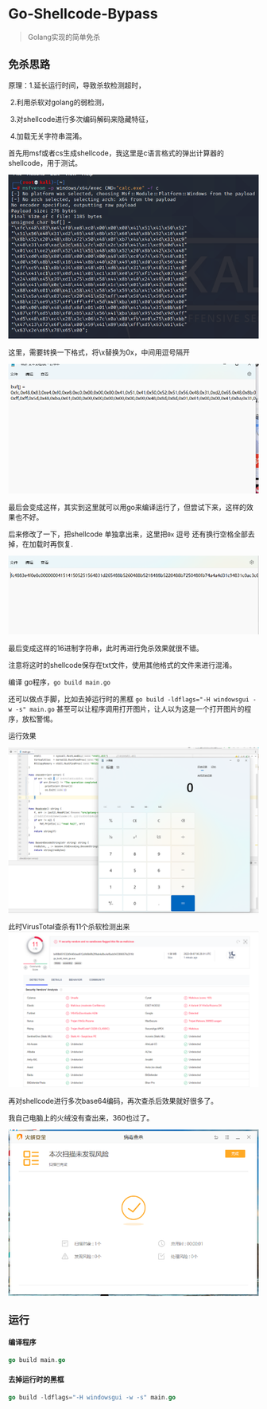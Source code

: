 # Go-Shellcode-Bypass
> Golang实现的简单免杀

## 免杀思路

原理：1.延长运行时间，导致杀软检测超时，

​			2.利用杀软对golang的弱检测，

​			3.对shellcode进行多次编码解码来隐藏特征，

​			4.加载无关字符串混淆。

首先用msf或者cs生成shellcode，我这里是c语言格式的弹出计算器的shellcode，用于测试。

![image-20220907134752862](./assets/image-20220907134752862.png)

这里，需要转换一下格式，将\x替换为0x，中间用逗号隔开

![image-20220907135337396](./assets/image-20220907135337396.png)

最后会变成这样，其实到这里就可以用go来编译运行了，但尝试下来，这样的效果也不好。

后来修改了一下，把shellcode 单独拿出来，这里把`0x` 逗号 还有换行空格全部去掉，在加载时再恢复.

![image-20220907135618378](./assets/image-20220907135618378.png)

最后变成这样的16进制字符串，此时再进行免杀效果就很不错。

注意将这时的shellcode保存在txt文件，使用其他格式的文件来进行混淆。

编译 go程序，`go build main.go`

还可以做点手脚，比如去掉运行时的黑框 `go build -ldflags="-H windowsgui -w -s" main.go`
甚至可以让程序调用打开图片，让人以为这是一个打开图片的程序，放松警惕。

运行效果

![image-20220907144254173](./assets/image-20220907144254173.png)

此时VirusTotal查杀有11个杀软检测出来![image-20220907142635804](./assets/image-20220907142635804.png)

再对shellcode进行多次base64编码，再次查杀后效果就好很多了。

我自己电脑上的火绒没有查出来，360也过了。

![image-20220907143413374](./assets/image-20220907143413374.png)

## 运行

#### 编译程序

```go
go build main.go
```

#### 去掉运行时的黑框 

```go
go build -ldflags="-H windowsgui -w -s" main.go
```

